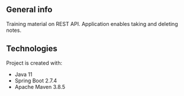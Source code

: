 ## General info

Training material on REST API. Application enables taking and deleting notes.
	
## Technologies
Project is created with:
* Java 11
* Spring Boot 2.7.4
* Apache Maven 3.8.5
